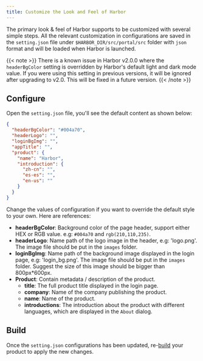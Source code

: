```yaml
---
title: Customize the Look and Feel of Harbor
---
```


The primary look & feel of Harbor supports to be customized with several simple steps. All the relevant customization in configurations are saved in the `setting.json` file under `$HARBOR_DIR/src/portal/src` folder with `json` format and will be loaded when Harbor is launched.

{{< note >}}
There is a known issue in Harbor v2.0.0 where the `headerBgColor` setting is overridden by Harbor's default light and dark mode value. If you were using this setting in previous versions, it will be ignored after upgrading to v2.0. This will be fixed in a future version.
{{< /note >}}

## Configure

Open the `setting.json` file, you'll see the default content as shown below:

```json
{
  "headerBgColor": "#004a70",
  "headerLogo": "",
  "loginBgImg": "",
  "appTitle": "",
  "product": {
    "name": "Harbor",
    "introduction": {
      "zh-cn": "",
      "es-es": "",
      "en-us": ""
    }
  }
}
```

Change the values of configuration if you want to override the default style to your own. Here are references:

* **headerBgColor**: Background color of the page header, support either HEX or RGB value. e.g: `#004a70` and `rgb(210,110,235)`.
* **headerLogo**: Name path of the logo image in the header, e.g: 'logo.png'. The image file should be put in the `images` folder.
* **loginBgImg**: Name path of the background image displayed in the login page, e.g: 'login_bg.png'. The image file should be put in the `images` folder. Suggest the size of this image should be bigger than 800px*600px.
* **Product**: Contain metadata / description of the product.
  - **title**: The full product title displayed in the login page.
  - **company**: Name of the company publishing the product.
  - **name**: Name of the product.
  - **introductions**: The introduction about the product with different languages, which are displayed in the `About` dialog.

## Build

Once the `setting.json` configurations has been updated, re-[build](#configure) your product to apply the new changes.
